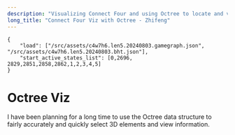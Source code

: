 ```yaml
---
description: "Visualizing Connect Four and using Octree to locate and view game states."
long_title: "Connect Four Viz with Octree - Zhifeng"
---
```


```json#con4_bhtree
{
    "load": ["/src/assets/c4w7h6.len5.20240803.gamegraph.json", "/src/assets/c4w7h6.len5.20240803.bht.json"],
    "start_active_states_list": [0,2696, 2829,2851,2858,2862,1,2,3,4,5]
}
```

# Octree Viz

I have been planning for a long time to use the Octree data structure to fairly accurately and quickly select 3D elements and view information.
